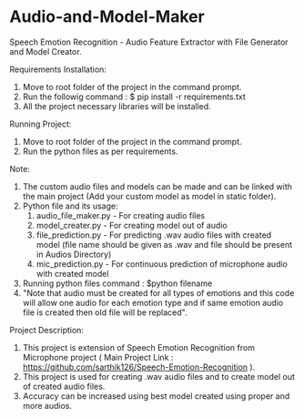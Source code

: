 # Audio-and-Model-Maker
Speech Emotion Recognition - Audio Feature Extractor with File Generator and Model Creator.

Requirements Installation:
  1. Move to root folder of the project in the command prompt.
  2. Run the followig command : $ pip install -r requirements.txt
  3. All the project necessary libraries will be installed.

Running Project:
  1. Move to root folder of the project in the command prompt.
  2. Run the python files as per requirements.

Note:
  1. The custom audio files and models can be made and can be linked with the main project (Add your custom model as model in static folder).
  2. Python file and its usage:
      1. audio_file_maker.py - For creating audio files
      2. model_creater.py    - For creating model out of audio
      3. file_prediction.py  - For predicting .wav audio files with created model (file name should be given as .wav and file should be present in Audios Directory)
      4. mic_prediction.py   - For continuous prediction of microphone audio with created model
  3. Running python files command : $python filename
  4. "Note that audio must be created for all types of emotions and this code will allow one audio for each emotion type and if same emotion audio file is created then old file will be replaced".

Project Description:
  1. This project is extension of Speech Emotion Recognition from Microphone project ( Main Project Link : https://github.com/sarthik126/Speech-Emotion-Recognition ).
  2. This project is used for creating .wav audio files and to create model out of created audio files.
  3. Accuracy can be increased using best model created using proper and more audios.
